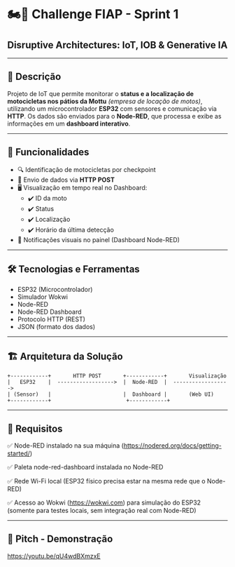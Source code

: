 # 🏍️🚦 Challenge FIAP - Sprint 1
## Disruptive Architectures: IoT, IOB & Generative IA

---

## 📖 Descrição

Projeto de IoT que permite monitorar o **status e a localização de motocicletas nos pátios da Mottu** _(empresa de locação de motos)_, utilizando um microcontrolador **ESP32** com sensores e comunicação via **HTTP**. Os dados são enviados para o **Node-RED**, que processa e exibe as informações em um **dashboard interativo**.

---

## 🎯 Funcionalidades

- 🔍 Identificação de motocicletas por checkpoint
- 📡 Envio de dados via **HTTP POST**
- 🖥️ Visualização em tempo real no Dashboard:
  - ✔️ ID da moto
  - ✔️ Status
  - ✔️ Localização
  - ✔️ Horário da última detecção
- 🔔 Notificações visuais no painel (Dashboard Node-RED)

---

## 🛠️ Tecnologias e Ferramentas

- ESP32 (Microcontrolador)
- Simulador Wokwi
- Node-RED
- Node-RED Dashboard
- Protocolo HTTP (REST)
- JSON (formato dos dados)

---

## 🏗️ Arquitetura da Solução

```plaintext
+------------+       HTTP POST       +------------+       Visualização
|   ESP32    |  ------------------>  |  Node-RED  |  ------------------>
| (Sensor)   |                       |  Dashboard |       (Web UI)
+------------+                        +------------+
```
---

## 🔌 Requisitos

✅ Node-RED instalado na sua máquina (https://nodered.org/docs/getting-started/)

✅ Paleta node-red-dashboard instalada no Node-RED

✅ Rede Wi-Fi local (ESP32 físico precisa estar na mesma rede que o Node-RED)

✅ Acesso ao Wokwi (https://wokwi.com) para simulação do ESP32 (somente para testes locais, sem integração real com Node-RED)

---

## 🎥 Pitch - Demonstração

https://youtu.be/qU4wdBXmzxE

